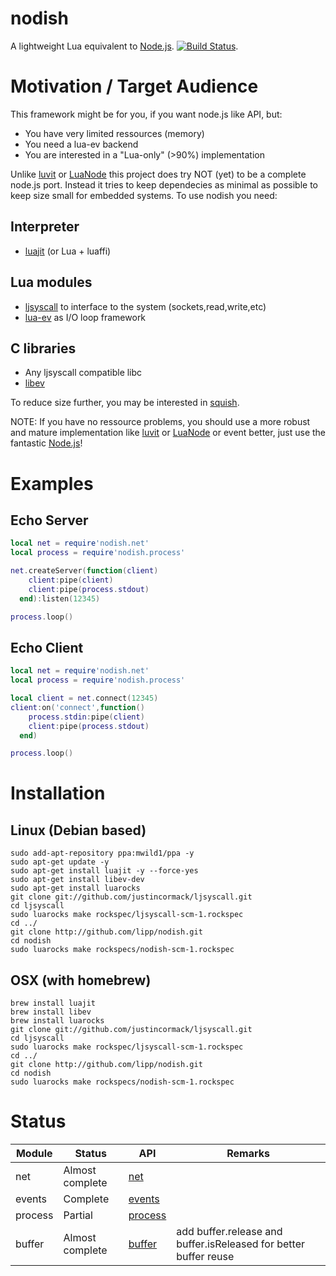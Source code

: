 nodish
==========

A lightweight Lua equivalent to [Node.js](http://nodejs.org). [![Build Status](https://travis-ci.org/lipp/nodish.png?branch=master)](https://travis-ci.org/lipp/nodish).

Motivation / Target Audience
============================

This framework might be for you, if you want node.js like API, but:

- You have very limited ressources (memory)
- You need a lua-ev backend
- You are interested in a "Lua-only" (>90%) implementation

Unlike [luvit](http://github.com/luvit/luvit) or [LuaNode](http://github.com/ignacio/luanode) this project does try NOT (yet) to be a complete node.js port. Instead it tries to keep dependecies as minimal as possible to keep size small for embedded systems. To use nodish you need:

Interpreter
-----------
- [luajit](http://luajit.org) (or Lua + luaffi)

Lua modules
-----------
- [ljsyscall](http://github.com/justincormack/ljsyscall) to interface to the system (sockets,read,write,etc)
- [lua-ev](http://github.com/brimworks/lua-ev) as I/O loop framework

C libraries
-----------
- Any ljsyscall compatible libc
- [libev](http://software.schmorp.de/pkg/libev.html)

To reduce size further, you may be interested in [squish](http://matthewwild.co.uk/projects/squish/home). 

NOTE: If you have no ressource problems, you should use a more robust and mature implementation like [luvit](http://github.com/luvit/luvit) or [LuaNode](http://github.com/ignacio/luanode) or event better, just use the fantastic [Node.js](http://nodejs.org)!

Examples
========

Echo Server
-----------

```lua
local net = require'nodish.net'
local process = require'nodish.process'

net.createServer(function(client)
	client:pipe(client)
	client:pipe(process.stdout)
  end):listen(12345)

process.loop()    
```

Echo Client
-----------

```lua
local net = require'nodish.net'
local process = require'nodish.process'

local client = net.connect(12345)
client:on('connect',function()
	process.stdin:pipe(client)
	client:pipe(process.stdout)
  end)

process.loop()
```

Installation
============

Linux (Debian based)
--------------------

```shell
sudo add-apt-repository ppa:mwild1/ppa -y
sudo apt-get update -y
sudo apt-get install luajit -y --force-yes
sudo apt-get install libev-dev
sudo apt-get install luarocks
git clone git://github.com/justincormack/ljsyscall.git
cd ljsyscall
sudo luarocks make rockspec/ljsyscall-scm-1.rockspec
cd ../
git clone http://github.com/lipp/nodish.git
cd nodish
sudo luarocks make rockspecs/nodish-scm-1.rockspec
```

OSX (with homebrew)
-------------------

```shell
brew install luajit
brew install libev
brew install luarocks
git clone git://github.com/justincormack/ljsyscall.git
cd ljsyscall
sudo luarocks make rockspec/ljsyscall-scm-1.rockspec
cd ../
git clone http://github.com/lipp/nodish.git
cd nodish
sudo luarocks make rockspecs/nodish-scm-1.rockspec
```

Status
======

 Module      | Status          | API                                            | Remarks 
-------------|-----------------|------------------------------------------------|--------------
 net         | Almost complete | [net](http://nodejs.org/api/net.html)          |
 events      | Complete        | [events](http://nodejs.org/api/events.html)    |
 process     | Partial         | [process](http://nodejs.org/api/process.html)  |
 buffer      | Almost complete | [buffer](http://nodejs.org/api/buffer.html)    | add buffer.release and buffer.isReleased for better buffer reuse



